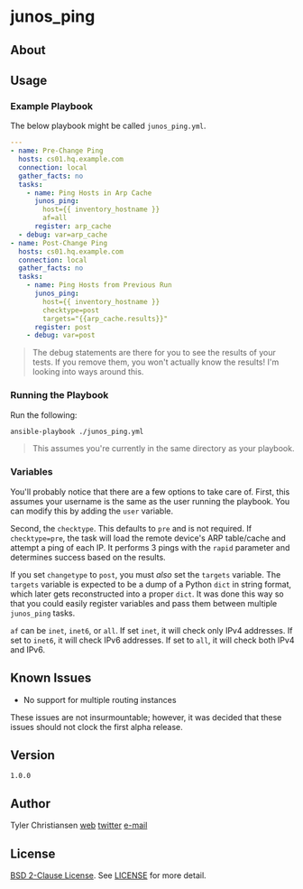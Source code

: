 # junos_ping

## About

## Usage

### Example Playbook

The below playbook might be called `junos_ping.yml`.

```yaml
---
- name: Pre-Change Ping
  hosts: cs01.hq.example.com
  connection: local
  gather_facts: no
  tasks:
    - name: Ping Hosts in Arp Cache
      junos_ping:
        host={{ inventory_hostname }}
        af=all
      register: arp_cache
  - debug: var=arp_cache
- name: Post-Change Ping
  hosts: cs01.hq.example.com
  connection: local
  gather_facts: no
  tasks:
    - name: Ping Hosts from Previous Run
      junos_ping:
        host={{ inventory_hostname }}
        checktype=post
        targets="{{arp_cache.results}}"
      register: post
    - debug: var=post
```

> The debug statements are there for you to see the results of your
> tests.  If you remove them, you won't actually know the results!  I'm
> looking into ways around this.

### Running the Playbook

Run the following:

```bash
ansible-playbook ./junos_ping.yml
```

> This assumes you're currently in the same directory as your playbook.

### Variables

You'll probably notice that there are a few options to take care of.
First, this assumes your username is the same as the user running the
playbook.  You can modify this by adding the `user` variable.

Second, the `checktype`.  This defaults to `pre` and is not required.  If
`checktype=pre`, the task will load the remote device's ARP table/cache
and attempt a ping of each IP.  It performs 3 pings with the `rapid`
parameter and determines success based on the results.

If you set `changetype` to `post`, you must _also_ set the `targets`
variable.  The `targets` variable is expected to be a dump of a Python
`dict` in string format, which later gets reconstructed into a proper
`dict`.  It was done this way so that you could easily register
variables and pass them between multiple `junos_ping` tasks.

`af` can be `inet`, `inet6`, or `all`.  If set `inet`, it will check
only IPv4 addresses.  If set to `inet6`, it will check IPv6 addresses.
If set to `all`, it will check both IPv4 and IPv6.

## Known Issues

* No support for multiple routing instances

These issues are not insurmountable; however, it was decided that these
issues should not clock the first alpha release.

## Version

`1.0.0`

## Author

Tyler Christiansen
[web][1]
[twitter][2]
<a href="mailto:tyler@oss-stack.io?GitHub - decrypt">e-mail</a>

## License

[BSD 2-Clause License][3].  See [LICENSE][4] for more detail.

[1]: http://oss-stack.io/ "OSS Stack"
[2]: https://twitter.com/oss_stack "Tyler Christiansen (@oss_stack) on Twitter"
[3]: http://opensource.org/licenses/BSD-2-Clause "BSD 2-Clause License"
[4]: LICENSE "BSD 2-Clause License"
